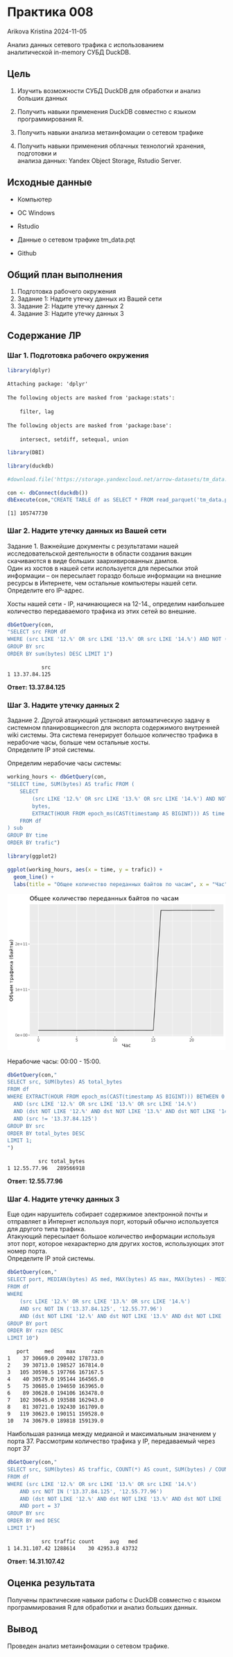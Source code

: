# Практика 008
Arikova Kristina
2024-11-05

Анализ данных сетевого трафика с использованием  
аналитической in-memory СУБД DuckDB.

## Цель

1.  Изучить возможности СУБД DuckDB для обработки и анализ больших
    данных

2.  Получить навыки применения DuckDB совместно с языком
    программирования R.

3.  Получить навыки анализа метаинфомации о сетевом трафике

4.  Получить навыки применения облачных технологий хранения, подготовки
    и  
    анализа данных: Yandex Object Storage, Rstudio Server.

## Исходные данные

-   Компьютер

-   ОС Windows

-   Rstudio

-   Данные о сетевом трафике tm_data.pqt

-   Github

## Общий план выполнения

1.  Подготовка рабочего окружения
2.  Задание 1: Надите утечку данных из Вашей сети
3.  Задание 2: Надите утечку данных 2
4.  Задание 3: Надите утечку данных 3

## Содержание ЛР

### Шаг 1. Подготовка рабочего окружения

``` r
library(dplyr)
```


    Attaching package: 'dplyr'

    The following objects are masked from 'package:stats':

        filter, lag

    The following objects are masked from 'package:base':

        intersect, setdiff, setequal, union

``` r
library(DBI)
```

``` r
library(duckdb)
```

``` r
#download.file('https://storage.yandexcloud.net/arrow-datasets/tm_data.pqt', destfile = "tm_data.pqt")
```

``` r
con <- dbConnect(duckdb())
dbExecute(con,"CREATE TABLE df as SELECT * FROM read_parquet('tm_data.pqt')")
```

    [1] 105747730

### Шаг 2. Надите утечку данных из Вашей сети

Задание 1. Важнейшие документы с результатами нашей исследовательской
деятельности в области создания вакцин скачиваются в виде больших
заархивированных дампов.  
Один из хостов в нашей сети используется для пересылки этой информации –
он пересылает гораздо больше информации на внешние ресурсы в Интернете,
чем остальные компьютеры нашей сети. Определите его IP-адрес.

Хосты нашей сети - IP, начинающиеся на 12-14., определим наибольшее
количество передаваемого трафика из этих сетей во внешние.

``` r
dbGetQuery(con,
"SELECT src FROM df
WHERE (src LIKE '12.%' OR src LIKE '13.%' OR src LIKE '14.%') AND NOT (dst LIKE '12.%' AND dst LIKE '13.%' AND dst LIKE '14.%')
GROUP BY src
ORDER BY sum(bytes) DESC LIMIT 1")
```

               src
    1 13.37.84.125

**Ответ: 13.37.84.125**

### Шаг 3. Надите утечку данных 2

Задание 2. Другой атакующий установил автоматическую задачу в системном
планировщикеcron для экспорта содержимого внутренней wiki системы. Эта
система генерирует большое количество трафика в нерабочие часы, больше
чем остальные хосты.  
Определите IP этой системы.

Определим нерабочие часы системы:

``` r
working_hours <- dbGetQuery(con,
"SELECT time, SUM(bytes) AS trafic FROM (
    SELECT 
        (src LIKE '12.%' OR src LIKE '13.%' OR src LIKE '14.%') AND NOT (dst LIKE '12.%' AND dst LIKE '13.%' AND dst LIKE '14.%') AS ip,
        bytes,
        EXTRACT(HOUR FROM epoch_ms(CAST(timestamp AS BIGINT))) AS time
    FROM df
) sub
GROUP BY time
ORDER BY trafic")
```

``` r
library(ggplot2)
```

``` r
ggplot(working_hours, aes(x = time, y = trafic)) +
  geom_line() +
  labs(title = "Общее количество переданных байтов по часам", x = "Час", y = "Объем трафика (байты)")
```

![](README.markdown_strict_files/figure-markdown_strict/unnamed-chunk-9-1.png)

Нерабочие часы: 00:00 - 15:00.

``` r
dbGetQuery(con,"
SELECT src, SUM(bytes) AS total_bytes
FROM df
WHERE EXTRACT(HOUR FROM epoch_ms(CAST(timestamp AS BIGINT))) BETWEEN 0 AND 15
  AND (src LIKE '12.%' OR src LIKE '13.%' OR src LIKE '14.%')
  AND (dst NOT LIKE '12.%' AND dst NOT LIKE '13.%' AND dst NOT LIKE '14.%')
  AND (src != '13.37.84.125')
GROUP BY src
ORDER BY total_bytes DESC
LIMIT 1;
")
```

              src total_bytes
    1 12.55.77.96   289566918

**Ответ: 12.55.77.96**

### Шаг 4. Надите утечку данных 3

Еще один нарушитель собирает содержимое электронной почты и отправляет в
Интернет используя порт, который обычно используется для другого типа
трафика.  
Атакующий пересылает большое количество информации используя этот порт,
которое нехарактерно для других хостов, использующих этот номер порта.  
Определите IP этой системы.

``` r
dbGetQuery(con,"
SELECT port, MEDIAN(bytes) AS med, MAX(bytes) AS max, MAX(bytes) - MEDIAN(bytes) AS razn
FROM df
WHERE 
    (src LIKE '12.%' OR src LIKE '13.%' OR src LIKE '14.%')
    AND src NOT IN ('13.37.84.125', '12.55.77.96')
    AND (dst NOT LIKE '12.%' AND dst NOT LIKE '13.%' AND dst NOT LIKE '14.%')
GROUP BY port
ORDER BY razn DESC
LIMIT 10")
```

       port     med    max     razn
    1    37 30669.0 209402 178733.0
    2    39 30713.0 198527 167814.0
    3   105 30598.5 197766 167167.5
    4    40 30579.0 195144 164565.0
    5    75 30685.0 194650 163965.0
    6    89 30628.0 194106 163478.0
    7   102 30645.0 193588 162943.0
    8    81 30721.0 192430 161709.0
    9   119 30623.0 190151 159528.0
    10   74 30679.0 189818 159139.0

Наибольшая разница между медианой и максимальным значением у порта 37.
Рассмотрим количество трафика у IP, передаваемый через порт 37  

``` r
dbGetQuery(con,"
SELECT src, SUM(bytes) AS traffic, COUNT(*) AS count, SUM(bytes) / COUNT(*) AS avg, MEDIAN(bytes) AS med
FROM df
WHERE (src LIKE '12.%' OR src LIKE '13.%' OR src LIKE '14.%')
    AND src NOT IN ('13.37.84.125', '12.55.77.96')
    AND (dst NOT LIKE '12.%' AND dst NOT LIKE '13.%' AND dst NOT LIKE '14.%')
    AND port = 37
GROUP BY src
ORDER BY med DESC
LIMIT 1")
```

               src traffic count     avg   med
    1 14.31.107.42 1288614    30 42953.8 43732

**Ответ: 14.31.107.42**

## Оценка результата

Получены практические навыки работы с DuckDB совместно с языком
программирования R для обработки и анализ больших данных.

## Вывод

Проведен анализ метаинфомации о сетевом трафике.
